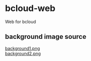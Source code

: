 # bcloud-web
Web for bcloud

## background image source
[background1.png](http://wallpaperswide.com/deer_illustration-wallpapers.html)  
[background2.png](http://wallpaperswide.com/wolf_howling_at_the_moon-wallpapers.html)

